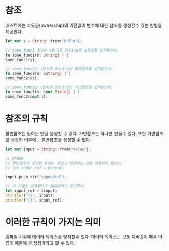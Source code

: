 # 참조
러스트에는 소유권(ownership)의 이전없이 변수에 대한 참조를 생성할수 있는 방법을 제공한다.

```rust
let mut s = String::from("Hello");

// some_func1 함수는 s인자로 String의 소유권을 넘겨받는다. 
fn some_func1(s: String) { }
some_func1(s);

// some_func2는 s인자로 String의 불변참조를 넘겨받는다.
fn some_func2(s: &String) { }
some_func2(&s);

// some_func2는 s인자로 String의 가변참조를 넘겨받는다.
fn some_func3(s: &mut String) { }
some_func2(&mut s);

```

# 참조의 규칙
불변참조는 원하는 만큼 생성할 수 있다. 
가변참조는 하나만 만들수 있다.
또한 가변참조를 생성한 이후에는 불변참조를 생성할 수 없다.

```rust
let mut input = String::from("value");

// ERROR
// 불변참조가 생성된 후에는 원본이 변경되는 것을 허용하지 않는다.
// let input_ref = &input;

input.push_str("appended");

// 이 시점은 문제없다고 컴파일러가 판단한다.
let input_ref = &input;
println!("{}", input);
println!("{}", input_ref);
```

# 이러한 규칙이 가지는 의미
컴파일 시점에 데이터 레이스를 방지할수 있다.
데이터 레이스는 보통 디버깅이 매우 어렵기 때문에 큰 장점이라고 할 수 있다.
